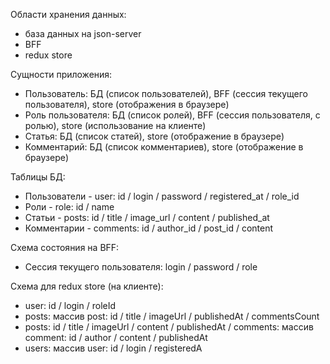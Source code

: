 Области хранения данных:
- база данных на json-server
- BFF
- redux store

Сущности приложения:
- Пользователь: БД (список пользователей), BFF (сессия текущего пользователя), store (отображения в браузере)
- Роль пользователя: БД (список ролей), BFF (сессия пользователя, с ролью), store (использование на клиенте)
- Статья: БД (список статей), store (отображение в браузере)
- Комментарий: БД (список комментариев), store (отображение в браузере)

Таблицы БД:
- Пользователи - user: id / login / password / registered_at / role_id
- Роли - role: id / name
- Статьи - posts: id / title / image_url / content / published_at
- Комментарии - comments: id / author_id / post_id / content

Схема состояния на BFF:

- Сессия текущего пользователя: login / password / role

Схема для redux store (на клиенте):

- user: id / login / roleId
- posts: массив post: id / title / imageUrl / publishedAt / commentsCount
- posts: id / title / imageUrl / content / publishedAt / comments: массив comment: id / author / content / publishedAt
- users: массив user: id / login / registeredA
